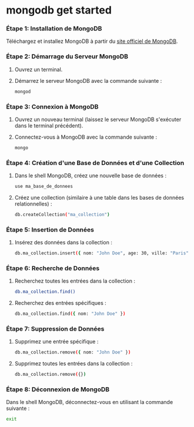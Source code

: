 # mongodb get started


### Étape 1: Installation de MongoDB

Téléchargez et installez MongoDB à partir du [site officiel de MongoDB](https://www.mongodb.com/try/download/community).

### Étape 2: Démarrage du Serveur MongoDB

1. Ouvrez un terminal.

2. Démarrez le serveur MongoDB avec la commande suivante :
   ```bash
   mongod
   ```

### Étape 3: Connexion à MongoDB

1. Ouvrez un nouveau terminal (laissez le serveur MongoDB s'exécuter dans le terminal précédent).

2. Connectez-vous à MongoDB avec la commande suivante :
   ```bash
   mongo
   ```

### Étape 4: Création d'une Base de Données et d'une Collection

1. Dans le shell MongoDB, créez une nouvelle base de données :
   ```bash
   use ma_base_de_donnees
   ```

2. Créez une collection (similaire à une table dans les bases de données relationnelles) :
   ```bash
   db.createCollection("ma_collection")
   ```

### Étape 5: Insertion de Données

1. Insérez des données dans la collection :
   ```bash
   db.ma_collection.insert({ nom: "John Doe", age: 30, ville: "Paris" })
   ```

### Étape 6: Recherche de Données

1. Recherchez toutes les entrées dans la collection :
   ```bash
   db.ma_collection.find()
   ```

2. Recherchez des entrées spécifiques :
   ```bash
   db.ma_collection.find({ nom: "John Doe" })
   ```

### Étape 7: Suppression de Données

1. Supprimez une entrée spécifique :
   ```bash
   db.ma_collection.remove({ nom: "John Doe" })
   ```

2. Supprimez toutes les entrées dans la collection :
   ```bash
   db.ma_collection.remove({})
   ```

### Étape 8: Déconnexion de MongoDB

Dans le shell MongoDB, déconnectez-vous en utilisant la commande suivante :
   ```bash
   exit
   ```


